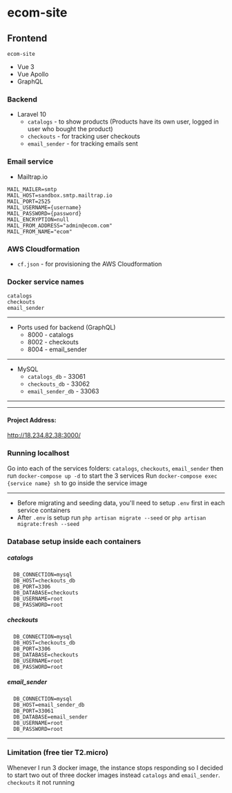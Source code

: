 # ecom-site

## Frontend
`ecom-site`

* Vue 3
* Vue Apollo
* GraphQL


### Backend

* Laravel 10
    - `catalogs` - to show products (Products have its own user, logged in user who bought the product)
    - `checkouts` - for tracking user checkouts
    - `email_sender` - for tracking emails sent

### Email service

* Mailtrap.io
```
MAIL_MAILER=smtp
MAIL_HOST=sandbox.smtp.mailtrap.io
MAIL_PORT=2525
MAIL_USERNAME={username}
MAIL_PASSWORD={password}
MAIL_ENCRYPTION=null
MAIL_FROM_ADDRESS="admin@ecom.com"
MAIL_FROM_NAME="ecom"
```

### AWS Cloudformation

* `cf.json` - for provisioning the AWS Cloudformation

### Docker service names
    catalogs
    checkouts
    email_sender
---
  * Ports used for backend (GraphQL)
    * 8000 - catalogs
    * 8002 - checkouts
    * 8004 - email_sender
---
  * MySQL
    * `catalogs_db` - 33061
    * `checkouts_db` - 33062
    * `email_sender_db` - 33063
---
---

#### Project Address:
http://18.234.82.38:3000/

### Running localhost
Go into each of the services folders: `catalogs`, `checkouts`, `email_sender` then run `docker-compose up -d` to start the 3 services
Run `docker-compose exec {service name} sh` to go inside the service image

  ---
  * Before migrating and seeding data, you'll need to setup `.env` first in each service containers
  * After `.env` is setup run `php artisan migrate --seed` or `php artisan migrate:fresh --seed`
  
  ### Database setup inside each containers
  ##### catalogs
  ```
    DB_CONNECTION=mysql
    DB_HOST=checkouts_db
    DB_PORT=3306
    DB_DATABASE=checkouts
    DB_USERNAME=root
    DB_PASSWORD=root
  ```
  ##### checkouts
  ```
    DB_CONNECTION=mysql
    DB_HOST=checkouts_db
    DB_PORT=3306
    DB_DATABASE=checkouts
    DB_USERNAME=root
    DB_PASSWORD=root
  ```
  ##### email_sender
  ```
    DB_CONNECTION=mysql
    DB_HOST=email_sender_db
    DB_PORT=33061
    DB_DATABASE=email_sender
    DB_USERNAME=root
    DB_PASSWORD=root
  ```
---
### Limitation (free tier T2.micro)
Whenever I run 3 docker image, the instance stops responding so I decided to start two out of three docker images instead
`catalogs` and `email_sender`. `checkouts` it not running
